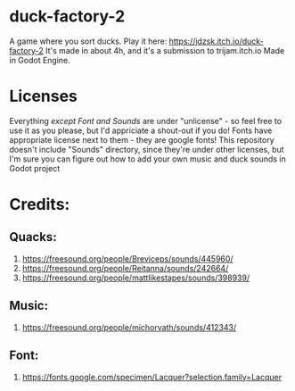 # duck-factory-2
A game where you sort ducks. Play it here: https://jdzsk.itch.io/duck-factory-2
It's made in about 4h, and it's a submission to trijam.itch.io
Made in Godot Engine.

# Licenses
Everything *except Font and Sounds* are under "unlicense" - so feel free to use it as you please, but I'd appriciate a shout-out if you do!
Fonts have appropriate license next to them - they are google fonts!
This repository doesn't include "Sounds" directory, since they're under other licenses, but I'm sure you can figure out how to add your own music and duck sounds in Godot project

# Credits:
## Quacks:
1. https://freesound.org/people/Breviceps/sounds/445960/
2. https://freesound.org/people/Reitanna/sounds/242664/
3. https://freesound.org/people/mattlikestapes/sounds/398939/
## Music:
1. https://freesound.org/people/michorvath/sounds/412343/
## Font:
1. https://fonts.google.com/specimen/Lacquer?selection.family=Lacquer
